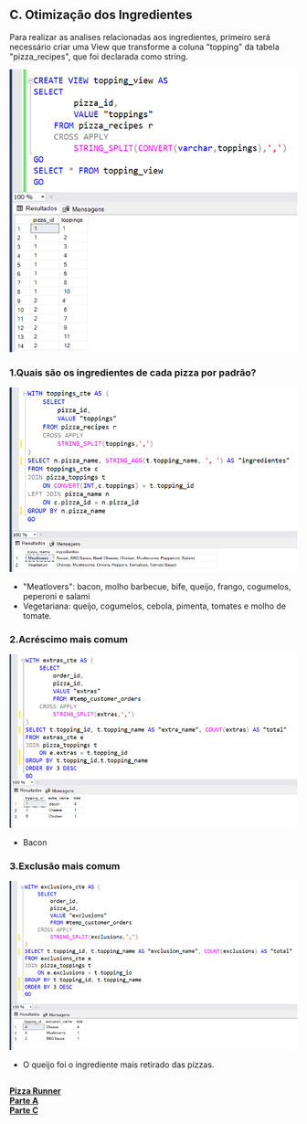 ## C. Otimização dos Ingredientes

Para realizar as analises relacionadas aos ingredientes, primeiro será necessário criar uma View que transforme 
a coluna "topping" da tabela "pizza_recipes", que foi declarada como string.

<img src="imagens/Parte_C/pizza_runner_topping_view.png">

### 1.Quais são os ingredientes de cada pizza por padrão?
<img src="imagens/Parte_C/pizza_runnerC1.png">

* "Meatlovers": bacon, molho barbecue, bife, queijo, frango, cogumelos, peperoni e salami
* Vegetariana: queijo, cogumelos, cebola, pimenta, tomates e molho de tomate.

### 2.Acréscimo mais comum
<img src="imagens/Parte_C/pizza_runnerC2.png">

* Bacon

### 3.Exclusão mais comum
<img src="imagens/Parte_C/pizza_runnerC3.png">

* O queijo foi o ingrediente mais retirado das pizzas.

##
**[Pizza Runner](https://github.com/nadinne94/pizza_runner/blob/main/pizza_runner.md)** <br>
**[Parte A](https://github.com/nadinne94/parte_A.md)** <br>
**[Parte C](https://github.com/nadinne94/parte_C.md)**


